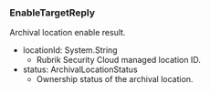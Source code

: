 ### EnableTargetReply
Archival location enable result.

- locationId: System.String
  - Rubrik Security Cloud managed location ID.
- status: ArchivalLocationStatus
  - Ownership status of the archival location.
